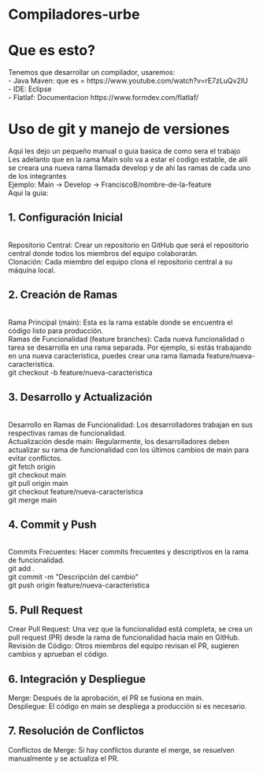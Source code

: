 # Compiladores-urbe

<h1>Que es esto?</h1>
Tenemos que desarrollar un compilador, usaremos:
<br>
- Java Maven: que es = https://www.youtube.com/watch?v=rE7zLuQv2IU
<br>
- IDE: Eclipse
<br>
- Flatlaf: Documentacion https://www.formdev.com/flatlaf/
<h1>Uso de git y manejo de versiones</h1>
Aqui les dejo un pequeño manual o guia basica de como sera el trabajo
<br>
Les adelanto que en la rama Main solo va a estar el codigo estable, de alli se creara una nueva rama llamada develop y de ahi las ramas de cada uno de los integrantes
<br>
Ejemplo: Main -> Develop -> FranciscoB/nombre-de-la-feature
<br>
Aqui la guia:
<br>
<h2>1. Configuración Inicial</h2>
<br>
Repositorio Central: Crear un repositorio en GitHub que será el repositorio central donde todos los miembros del equipo colaborarán.
<br>
Clonación: Cada miembro del equipo clona el repositorio central a su máquina local.
<br>
<h2>2. Creación de Ramas</h2>
<br>
Rama Principal (main): Esta es la rama estable donde se encuentra el código listo para producción.
<br>
Ramas de Funcionalidad (feature branches): Cada nueva funcionalidad o tarea se desarrolla en una rama separada. Por ejemplo, si estás trabajando en una nueva característica, puedes crear una rama llamada feature/nueva-caracteristica.
<br>
git checkout -b feature/nueva-caracteristica
<br>
<h2>3. Desarrollo y Actualización</h2>
<br>
Desarrollo en Ramas de Funcionalidad: Los desarrolladores trabajan en sus respectivas ramas de funcionalidad.
<br>
Actualización desde main: Regularmente, los desarrolladores deben actualizar su rama de funcionalidad con los últimos cambios de main para evitar conflictos.
<br>
git fetch origin
<br>
git checkout main
<br>
git pull origin main
<br>
git checkout feature/nueva-caracteristica
<br>
git merge main
<br>
<h2>4. Commit y Push</h2>
<br>
Commits Frecuentes: Hacer commits frecuentes y descriptivos en la rama de funcionalidad.
<br>
git add .
<br>
git commit -m "Descripción del cambio"
<br>
git push origin feature/nueva-caracteristica
<br>

<h2>5. Pull Request</h2>
Crear Pull Request: Una vez que la funcionalidad está completa, se crea un pull request (PR) desde la rama de funcionalidad hacia main en GitHub.
<br>
Revisión de Código: Otros miembros del equipo revisan el PR, sugieren cambios y aprueban el código.
<br>
<h2>6. Integración y Despliegue</h2>
Merge: Después de la aprobación, el PR se fusiona en main.
<br>
Despliegue: El código en main se despliega a producción si es necesario.
<br>
<h2>7. Resolución de Conflictos</h2>
Conflictos de Merge: Si hay conflictos durante el merge, se resuelven manualmente y se actualiza el PR.
